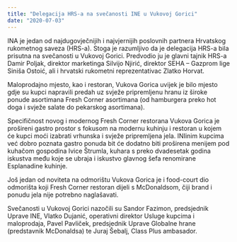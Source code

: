 ```yaml
---
title: "Delegacija HRS-a na svečanosti INE u Vukovoj Gorici"
date: "2020-07-03"
---
```


INA je jedan od najdugovječnijih i najvjernijih poslovnih partnera Hrvatskog rukometnog saveza (HRS-a). Stoga je razumljivo da je delegacija HRS-a bila prisutna na svečanosti u Vukovoj Gorici. Predvodio ju je glavni tajnik HRS-a Damir Poljak, direktor marketinga Silvijo Njirić, direktor SEHA – Gazprom lige Siniša Ostoić, ali i hrvatski rukometni reprezentativac Zlatko Horvat.

Maloprodajno mjesto, kao i restoran, Vukova Gorica uvijek je bilo mjesto gdje su kupci napravili predah uz svježe pripremljenu hranu iz široke ponude asortimana Fresh Corner asortimana (od hamburgera preko hot doga i svježe salate do pekarskog asortimana).

Specifičnost novog i modernog Fresh Corner restorana Vukova Gorica je prošireni gastro prostor s fokusom na modernu kuhinju i restoran u kojem će kupci moći izabrati vrhunska i svježe pripremljena jela. INIinim kupcima već dobro poznata gastro ponuda bit će dodatno biti proširena menijem pod kuhačom gospodina Ivice Štrumla, kuhara s preko dvadesetak godina iskustva među koje se ubraja i iskustvo glavnog šefa renomirane Esplanadine kuhinje.

Još jedan od noviteta na odmorištu Vukova Gorica je i food-court dio odmorišta koji Fresh Corner restoran dijeli s McDonaldsom, čiji brand i ponudu jela nije potrebno naglašavati.

Svečanosti u Vukovoj Gorici nazočili su Sandor Fazimon, predsjednik Uprave INE, Vlatko Dujanić, operativni direktor Usluge kupcima i maloprodaja, Pavel Pavliček, predsjednik Uprave Globalne hrane (predstavnik McDonaldsa) te Juraj Šebalj, Class Plus ambasador.
